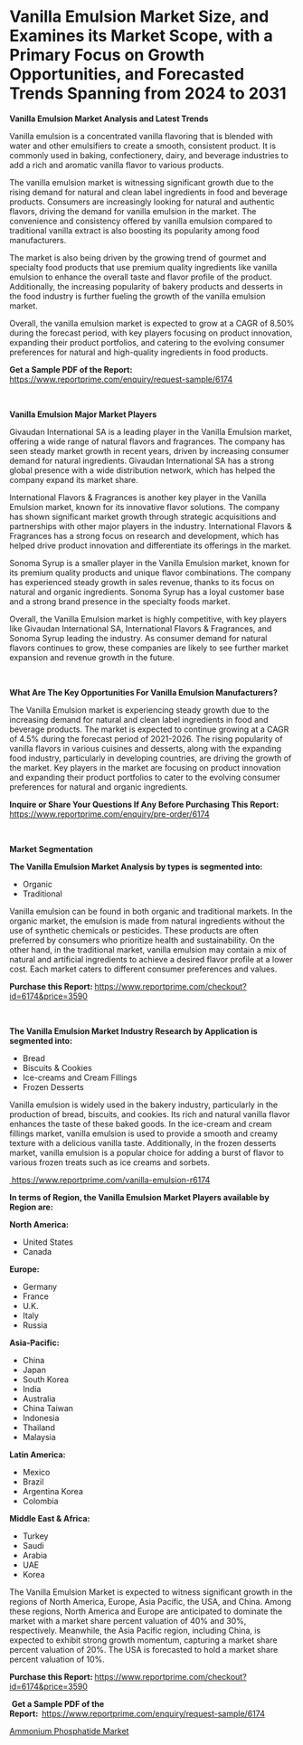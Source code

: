 <p><h1>Vanilla Emulsion Market Size, and Examines its Market Scope, with a Primary Focus on Growth Opportunities, and Forecasted Trends Spanning from 2024 to 2031</h1></p><p><strong>Vanilla Emulsion Market Analysis and Latest Trends</strong></p>
<p><p>Vanilla emulsion is a concentrated vanilla flavoring that is blended with water and other emulsifiers to create a smooth, consistent product. It is commonly used in baking, confectionery, dairy, and beverage industries to add a rich and aromatic vanilla flavor to various products.</p><p>The vanilla emulsion market is witnessing significant growth due to the rising demand for natural and clean label ingredients in food and beverage products. Consumers are increasingly looking for natural and authentic flavors, driving the demand for vanilla emulsion in the market. The convenience and consistency offered by vanilla emulsion compared to traditional vanilla extract is also boosting its popularity among food manufacturers.</p><p>The market is also being driven by the growing trend of gourmet and specialty food products that use premium quality ingredients like vanilla emulsion to enhance the overall taste and flavor profile of the product. Additionally, the increasing popularity of bakery products and desserts in the food industry is further fueling the growth of the vanilla emulsion market.</p><p>Overall, the vanilla emulsion market is expected to grow at a CAGR of 8.50% during the forecast period, with key players focusing on product innovation, expanding their product portfolios, and catering to the evolving consumer preferences for natural and high-quality ingredients in food products.</p></p>
<p><strong>Get a Sample PDF of the Report:&nbsp;</strong> <a href="https://www.reportprime.com/enquiry/request-sample/6174">https://www.reportprime.com/enquiry/request-sample/6174</a></p>
<p>&nbsp;</p>
<p><strong>Vanilla Emulsion Major Market Players</strong></p>
<p><p>Givaudan International SA is a leading player in the Vanilla Emulsion market, offering a wide range of natural flavors and fragrances. The company has seen steady market growth in recent years, driven by increasing consumer demand for natural ingredients. Givaudan International SA has a strong global presence with a wide distribution network, which has helped the company expand its market share.</p><p>International Flavors & Fragrances is another key player in the Vanilla Emulsion market, known for its innovative flavor solutions. The company has shown significant market growth through strategic acquisitions and partnerships with other major players in the industry. International Flavors & Fragrances has a strong focus on research and development, which has helped drive product innovation and differentiate its offerings in the market.</p><p>Sonoma Syrup is a smaller player in the Vanilla Emulsion market, known for its premium quality products and unique flavor combinations. The company has experienced steady growth in sales revenue, thanks to its focus on natural and organic ingredients. Sonoma Syrup has a loyal customer base and a strong brand presence in the specialty foods market.</p><p>Overall, the Vanilla Emulsion market is highly competitive, with key players like Givaudan International SA, International Flavors & Fragrances, and Sonoma Syrup leading the industry. As consumer demand for natural flavors continues to grow, these companies are likely to see further market expansion and revenue growth in the future.</p></p>
<p>&nbsp;</p>
<p><strong>What Are The Key Opportunities For Vanilla Emulsion Manufacturers?</strong></p>
<p><p>The Vanilla Emulsion market is experiencing steady growth due to the increasing demand for natural and clean label ingredients in food and beverage products. The market is expected to continue growing at a CAGR of 4.5% during the forecast period of 2021-2026. The rising popularity of vanilla flavors in various cuisines and desserts, along with the expanding food industry, particularly in developing countries, are driving the growth of the market. Key players in the market are focusing on product innovation and expanding their product portfolios to cater to the evolving consumer preferences for natural and organic ingredients.</p></p>
<p><strong>Inquire or Share Your Questions If Any Before Purchasing This Report:</strong> <a href="https://www.reportprime.com/enquiry/pre-order/6174">https://www.reportprime.com/enquiry/pre-order/6174</a></p>
<p>&nbsp;</p>
<p><strong>Market Segmentation</strong></p>
<p><strong>The Vanilla Emulsion Market Analysis by types is segmented into:</strong></p>
<p><ul><li>Organic</li><li>Traditional</li></ul></p>
<p><p>Vanilla emulsion can be found in both organic and traditional markets. In the organic market, the emulsion is made from natural ingredients without the use of synthetic chemicals or pesticides. These products are often preferred by consumers who prioritize health and sustainability. On the other hand, in the traditional market, vanilla emulsion may contain a mix of natural and artificial ingredients to achieve a desired flavor profile at a lower cost. Each market caters to different consumer preferences and values.</p></p>
<p><strong>Purchase this Report:&nbsp;</strong><a href="https://www.reportprime.com/checkout?id=6174&price=3590">https://www.reportprime.com/checkout?id=6174&price=3590</a></p>
<p>&nbsp;</p>
<p><strong>The Vanilla Emulsion Market Industry Research by Application is segmented into:</strong></p>
<p><ul><li>Bread</li><li>Biscuits & Cookies</li><li>Ice-creams and Cream Fillings</li><li>Frozen Desserts</li></ul></p>
<p><p>Vanilla emulsion is widely used in the bakery industry, particularly in the production of bread, biscuits, and cookies. Its rich and natural vanilla flavor enhances the taste of these baked goods. In the ice-cream and cream fillings market, vanilla emulsion is used to provide a smooth and creamy texture with a delicious vanilla taste. Additionally, in the frozen desserts market, vanilla emulsion is a popular choice for adding a burst of flavor to various frozen treats such as ice creams and sorbets.</p></p>
<p><a href="https://www.reportprime.com/vanilla-emulsion-r6174">&nbsp;https://www.reportprime.com/vanilla-emulsion-r6174</a></p>
<p><strong>In terms of Region, the Vanilla Emulsion Market Players available by Region are:</strong></p>
<p>
    <p> <strong> North America: </strong>
        <ul>
            <li>United States</li>
            <li>Canada</li>
        </ul>
        </p> 
    <p> <strong> Europe: </strong>
        <ul>
            <li>Germany</li>
            <li>France</li>
            <li>U.K.</li>
            <li>Italy</li>
            <li>Russia</li>
        </ul>
        </p> 
    <p> <strong> Asia-Pacific: </strong>
        <ul>
            <li>China</li>
            <li>Japan</li>
            <li>South Korea</li>
            <li>India</li>
            <li>Australia</li>
            <li>China Taiwan</li>
            <li>Indonesia</li>
            <li>Thailand</li>
            <li>Malaysia</li>
        </ul>
        </p> 
    <p> <strong> Latin America: </strong>
        <ul>
            <li>Mexico</li>
            <li>Brazil</li>
            <li>Argentina Korea</li>
            <li>Colombia</li>
        </ul>
        </p> 
    <p> <strong> Middle East & Africa: </strong>
        <ul>
            <li>Turkey</li>
            <li>Saudi</li>
            <li>Arabia</li>
            <li>UAE</li>
            <li>Korea</li>
        </ul>
    </p>
    </p>
<p><p>The Vanilla Emulsion Market is expected to witness significant growth in the regions of North America, Europe, Asia Pacific, the USA, and China. Among these regions, North America and Europe are anticipated to dominate the market with a market share percent valuation of 40% and 30%, respectively. Meanwhile, the Asia Pacific region, including China, is expected to exhibit strong growth momentum, capturing a market share percent valuation of 20%. The USA is forecasted to hold a market share percent valuation of 10%.</p></p>
<p><strong>Purchase this Report: </strong><a href="https://www.reportprime.com/checkout?id=6174&price=3590">https://www.reportprime.com/checkout?id=6174&price=3590</a></p>
<p>&nbsp;<strong>Get a Sample PDF of the Report:&nbsp;&nbsp;</strong><a href="https://www.reportprime.com/enquiry/request-sample/6174">https://www.reportprime.com/enquiry/request-sample/6174</a></p>
<p><strong></strong></p>
<p><p><a href="https://github.com/sifatuddin25/Market-Research-Report-List-2/blob/main/ammonium-phosphatide-market.md">Ammonium Phosphatide Market</a></p></p>
